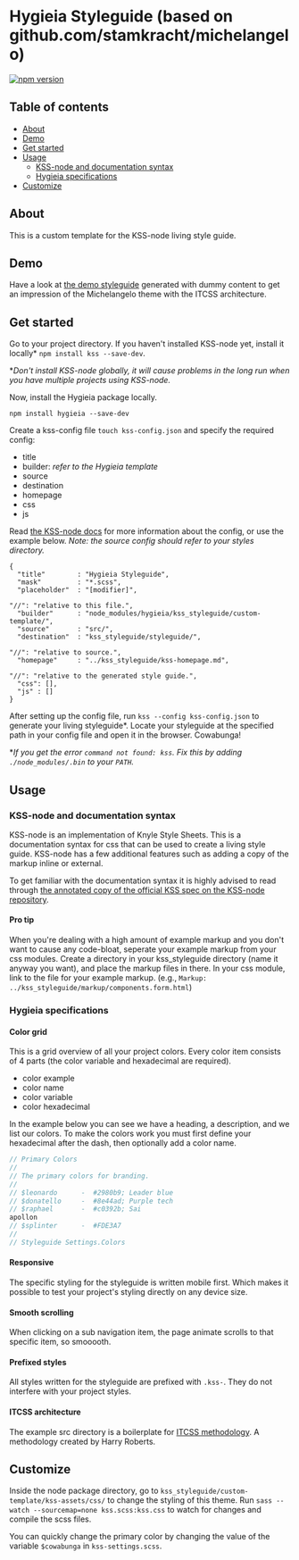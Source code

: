 # Hygieia Styleguide (based on github.com/stamkracht/michelangelo)
[![npm version](https://badge.fury.io/js/michelangelo.svg)](https://badge.fury.io/js/michelangelo)



## Table of contents
- [About](#about)
- [Demo](#demo)
- [Get started](#get-started)
- [Usage](#usage)
    + [KSS-node and documentation syntax](#kss-node-and-documentation-syntax)
    + [Hygieia specifications](#hygieia-specifications)
- [Customize](#customize)



## About
This is a custom template for the KSS-node living style guide. 



## Demo
Have a look at [the demo styleguide](http://stamkracht.github.io/michelangelo/section-settings.html) generated with dummy content to get an impression of the Michelangelo theme with the ITCSS architecture.



## Get started
Go to your project directory. If you haven't installed KSS-node yet, install it locally* `npm install kss --save-dev`.

**Don't install KSS-node globally, it will cause problems in the long run when you have multiple projects using KSS-node.*

Now, install the Hygieia package locally.

```
npm install hygieia --save-dev
```

Create a kss-config file `touch kss-config.json` and specify the required config:
  - title
  - builder: *refer to the Hygieia template*
  - source
  - destination
  - homepage
  - css
  - js

Read [the KSS-node docs](https://github.com/kss-node/kss-node#using-the-command-line-tool) for more information about the config, or use the example below. *Note: the source config should refer to your styles directory.*
```
{
  "title"        : "Hygieia Styleguide",
  "mask"         : "*.scss",
  "placeholder"  : "[modifier]",

"//": "relative to this file.",
  "builder"      : "node_modules/hygieia/kss_styleguide/custom-template/",
  "source"       : "src/",
  "destination"  : "kss_styleguide/styleguide/",

"//": "relative to source.",
  "homepage"     : "../kss_styleguide/kss-homepage.md",

"//": "relative to the generated style guide.",
  "css": [],
  "js" : []
}
```

After setting up the config file, run `kss --config kss-config.json` to generate your living styleguide*. Locate your styleguide at the specified path in your config file and open it in the browser. Cowabunga!

**If you get the error `command not found: kss`. Fix this by adding `./node_modules/.bin` to your `PATH`.*




## Usage

### KSS-node and documentation syntax
KSS-node is an implementation of Knyle Style Sheets. This is a documentation syntax for css that can be used to create a living style guide. KSS-node has a few additional features such as adding a copy of the markup inline or external.

To get familiar with the documentation syntax it is highly advised to read through [the annotated copy of the official KSS spec on the KSS-node repository](https://github.com/kss-node/kss/blob/spec/SPEC.md).

#### Pro tip
When you're dealing with a high amount of example markup and you don't want to cause any code-bloat, seperate your example markup from your css modules. Create a directory in your kss_styleguide directory (name it anyway you want), and place the markup files in there. In your css module, link to the file for your example markup. (e.g., `Markup: ../kss_styleguide/markup/components.form.html`)


### Hygieia specifications

#### Color grid
This is a grid overview of all your project colors. Every color item consists of 4 parts (the color variable and hexadecimal are required).
- color example
- color name
- color variable
- color hexadecimal

In the example below you can see we have a heading, a description, and we list our colors. To make the colors work you must first define your hexadecimal after the dash, then optionally add a color name.
```scss
// Primary Colors
//
// The primary colors for branding.
//
// $leonardo      -  #2980b9; Leader blue
// $donatello     -  #8e44ad; Purple tech
// $raphael       -  #c0392b; Sai
apollon
// $splinter      -  #FDE3A7
//
// Styleguide Settings.Colors
```

#### Responsive
The specific styling for the styleguide is written mobile first. Which makes it possible to test your project's styling directly on any device size.

#### Smooth scrolling
When clicking on a sub navigation item, the page animate scrolls to that specific item, so smooooth.

#### Prefixed styles
All styles written for the styleguide are prefixed with `.kss-`. They do not interfere with your project styles.

#### ITCSS architecture
The example src directory is a boilerplate for [ITCSS methodology](https://youtu.be/1OKZOV-iLj4). A methodology created by Harry Roberts.



## Customize
Inside the node package directory, go to `kss_styleguide/custom-template/kss-assets/css/` to change the styling of this theme. Run `sass --watch --sourcemap=none kss.scss:kss.css` to watch for changes and compile the scss files.

You can quickly change the primary color by changing the value of the variable `$cowabunga` in `kss-settings.scss`.
